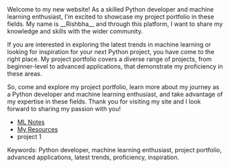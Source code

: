 
<insert image>
Welcome to my new website! As a skilled Python developer and machine learning enthusiast, I'm excited to showcase my project portfolio in these fields. My name is __Rishbha__ and through this platform, I want to share my knowledge and skills with the wider community.

If you are interested in exploring the latest trends in machine learning or looking for inspiration for your next Python project, you have come to the right place. My project portfolio covers a diverse range of projects, from beginner-level to advanced applications, that demonstrate my proficiency in these areas.

So, come and explore my project portfolio, learn more about my journey as a Python developer and machine learning enthusiast, and take advantage of my expertise in these fields. Thank you for visiting my site and I look forward to sharing my passion with you!

* [ML Notes](https://rishds.github.io/Resources/MLbasics.html)
* [My Resources](https://rishds.github.io/Resources)
* project 1

















Keywords: Python developer, machine learning enthusiast, project portfolio, advanced applications, latest trends, proficiency, inspiration.
